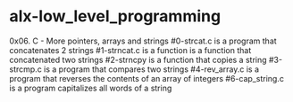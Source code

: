 # alx-low_level_programming
0x06. C - More pointers, arrays and strings
#0-strcat.c is a program that concatenates 2 strings
#1-strncat.c is a function is a function that concatenated two strings
#2-strncpy is a function that copies a string
#3-strcmp.c is a program that compares two strings
#4-rev_array.c is a program that reverses the contents of an array of integers
#6-cap_string.c is a program capitalizes all words of a string

